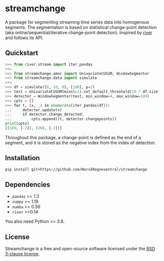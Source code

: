 # streamchange
A package for segmenting streaming time series data into homogenous segments. The segmentation is based on statistical change-point detection (aka online/sequential/iterative change-point detection). Inspired by [river](https://riverml.xyz/0.14.0/) and follows its API.


## Quickstart
```python
>>> from river.stream import iter_pandas
>>> 
>>> from streamchange.amoc import UnivariateCUSUM, WindowSegmentor
>>> from streamchange.data import simulate
>>>
>>> df = simulate([0, 10, 0], [100], p=1)
>>> test = UnivariateCUSUM(minsl=1).set_default_threshold(10 * df.size)
>>> detector = WindowSegmentor(test, min_window=4, max_window=100)
>>> cpts = []
>>> for t, (x, _) in enumerate(iter_pandas(df)):
...     detector.update(x)
...     if detector.change_detected:
...         cpts.append((t, detector.changepoints))
print(cpts)
[(100, [-2]), (200, [-2])]
```
Throughout this package, a change-point is defined as the end of a segment, 
and it is stored as the negative index from the index of detection.

## Installation
```sh
pip install git+https://github.com/NorskRegnesentral/streamchange
```

## Dependencies
- `pandas` >= 1.3
- `numpy` >= 1.19
- `numba` >= 0.56
- `river` >=0.14

You also need Python >= 3.8. 

## License

Streamchange is a free and open-source software licensed under the [BSD 3-clause license](https://github.com/NorskRegnesentral/streamchange/blob/main/LICENSE).
